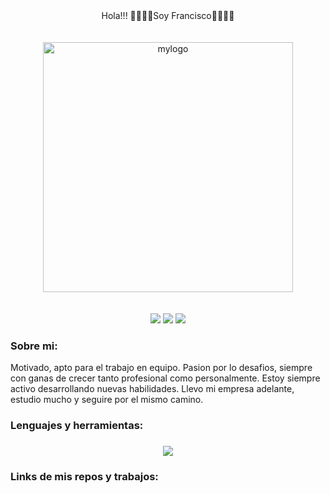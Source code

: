 <div align="center">
Hola!!! 👋👋👋👋Soy Francisco👋👋👋👋<br>
<br>
<br>
</div>
<div align="center">
  <img src="https://www.imagar.com/wp-content/uploads/2020/11/analista_programador-scaled.jpg" height="400" width="400" alt="mylogo" /><br>
  <br>

  
  <br>
 </div>
<div align="center"> 
  <a href="https://www.instagram.com/franciscogomezdeleon/
" target="_blank"><img src="https://img.shields.io/badge/-Instagram-%23E4405F?style=for-the-badge&logo=instagram&logoColor=white" target="_blank"></a> 
  <a href = "mailto:franciscogomez1988@hotmail.com"><img src="https://img.shields.io/badge/-Hotmail-%23333?style=for-the-badge&logo=gmail&logoColor=white" target="_blank"></a>
  <a href="https://www.linkedin.com/in/fgdl/" target="_blank"><img src="https://img.shields.io/badge/-LinkedIn-%230077B5?style=for-the-badge&logo=linkedin&logoColor=white" target="_blank"></a> 
</div>

###

###

<h3 align="left"> Sobre mi: </h3>
  <p align="left">Motivado, apto para el trabajo en equipo. Pasion por lo desafios, siempre con ganas de crecer tanto profesional como personalmente.
  Estoy siempre activo desarrollando nuevas habilidades. Llevo mi empresa adelante, estudio mucho y seguire por el mismo camino.</p>

###

<h3 align="left">Lenguajes y herramientas: </h3>

###

<div align="center">
  <img src="https://media.licdn.com/dms/image/D4D16AQE4uukXd0-gYw/profile-displaybackgroundimage-shrink_350_1400/0/1682804870243?e=1688601600&v=beta&t=Lte1wTdisPH9bgU_WTLSLCu00RnbbhFOnrEyu_ZkGww"/>
  
</div>

###

<h3 align="left">Links de mis repos y trabajos:</h3>



